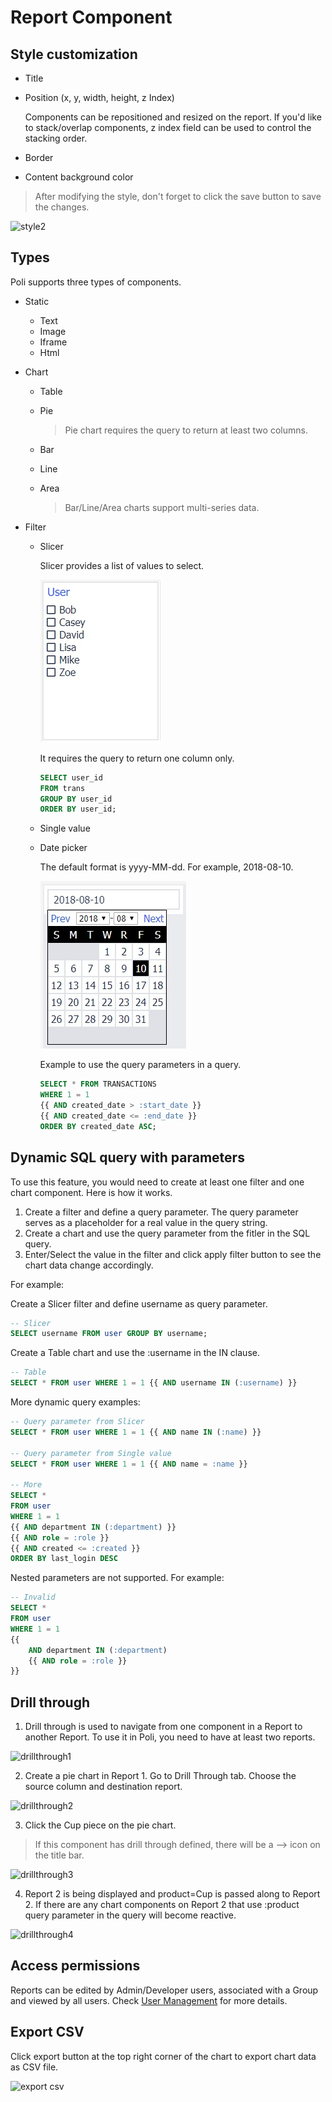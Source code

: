 # Report Component

## Style customization

* Title
* Position (x, y, width, height, z Index)

  Components can be repositioned and resized on the report. If you'd like to stack/overlap components, z index field can be used to control the stacking order.

* Border
* Content background color 

> After modifying the style, don't forget to click the save button to save the changes.

![style2](_images/screenshots/style2.jpg)

## Types

Poli supports three types of components.

* Static
  * Text
  * Image
  * Iframe
  * Html

* Chart
  * Table
  * Pie
    
    > Pie chart requires the query to return at least two columns.

  * Bar
  * Line
  * Area

    > Bar/Line/Area charts support multi-series data.

* Filter
  * Slicer

    Slicer provides a list of values to select. 

    ![slicer](_images/screenshots/slicer.jpg)

    It requires the query to return one column only.

    ```sql
    SELECT user_id 
    FROM trans 
    GROUP BY user_id 
    ORDER BY user_id;
    ```
  
  * Single value

  * Date picker

    The default format is yyyy-MM-dd. For example, 2018-08-10. 

    ![date picker](_images/screenshots/date_picker.jpg)
    
    Example to use the query parameters in a query.

    ```sql
    SELECT * FROM TRANSACTIONS
    WHERE 1 = 1
    {{ AND created_date > :start_date }}
    {{ AND created_date <= :end_date }}
    ORDER BY created_date ASC;
    ```

## Dynamic SQL query with parameters

To use this feature, you would need to create at least one filter and one chart component. Here is how it works.

1. Create a filter and define a query parameter. The query parameter serves as a placeholder for a real value in the query string. 
2. Create a chart and use the query parameter from the fitler in the SQL query.
3. Enter/Select the value in the filter and click apply filter button to see the chart data change accordingly.

For example:

Create a Slicer filter and define username as query parameter.
```sql
-- Slicer
SELECT username FROM user GROUP BY username;
```

Create a Table chart and use the :username in the IN clause.
```sql
-- Table
SELECT * FROM user WHERE 1 = 1 {{ AND username IN (:username) }}
```

More dynamic query examples:

```sql
-- Query parameter from Slicer
SELECT * FROM user WHERE 1 = 1 {{ AND name IN (:name) }}

-- Query parameter from Single value
SELECT * FROM user WHERE 1 = 1 {{ AND name = :name }}

-- More
SELECT * 
FROM user 
WHERE 1 = 1 
{{ AND department IN (:department) }}
{{ AND role = :role }}
{{ AND created <= :created }}
ORDER BY last_login DESC
```

Nested parameters are not supported. For example:

```sql
-- Invalid
SELECT * 
FROM user 
WHERE 1 = 1 
{{ 
    AND department IN (:department) 
    {{ AND role = :role }}
}}
```

## Drill through

1. Drill through is used to navigate from one component in a Report to another Report. To use it in Poli, you need to have at least two reports.

![drillthrough1](_images/screenshots/drillthrough1.jpg)

2. Create a pie chart in Report 1. Go to Drill Through tab. Choose the source column and destination report.

![drillthrough2](_images/screenshots/drillthrough2.jpg)

3. Click the Cup piece on the pie chart.

> If this component has drill through defined, there will be a --> icon on the title bar.

![drillthrough3](_images/screenshots/drillthrough3.jpg)

4. Report 2 is being displayed and product=Cup is passed along to Report 2. If there are any chart components on Report 2 that use :product query parameter in the query will become reactive.

![drillthrough4](_images/screenshots/drillthrough4.jpg)

## Access permissions

Reports can be edited by Admin/Developer users, associated with a Group and viewed by all users. Check [User Management](/user-management) for more details.

## Export CSV

Click export button at the top right corner of the chart to export chart data as CSV file.

![export csv](_images/screenshots/export_csv.jpg)

